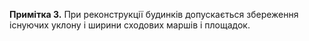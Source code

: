 **Примітка 3.** При реконструкції будинків допускається збереження існуючих уклону і ширини сходових маршів і площадок.